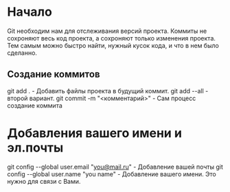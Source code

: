 # Начало
Git необходим нам для отслеживания версий проекта.
Коммиты не сохроняют весь код проекта, а сохроняют только изменения проекта. Тем самым можно быстро найти, нужный кусок кода, и что в нем было сделанно.
## Создание коммитов
git add . - Добавить файлы проекта в будущий коммит.
git add --all - второй вариант.
git commit -m "<комментарий>" - Сам процесс создание коммита
# Добавления вашего имени и эл.почты
git config --global user.email "you@mail.ru" - Добавление вашей почты
git config --global user.name "you name" - Добавление вашего имени. Это нужно для связи с Вами.
